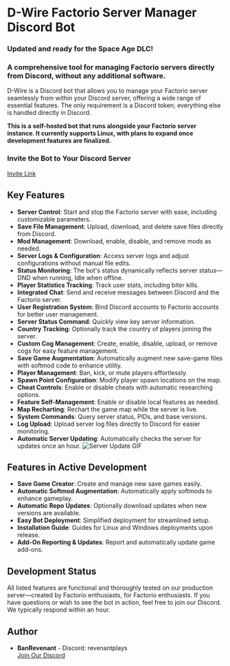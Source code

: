 # D-Wire Factorio Server Manager Discord Bot
### Updated and ready for the Space Age DLC!

### A comprehensive tool for managing Factorio servers directly from Discord, without any additional software.
D-Wire is a Discord bot that allows you to manage your Factorio server seamlessly from within your Discord server, offering a wide range of essential features. The only requirement is a Discord token; everything else is handled directly in Discord.

**This is a self-hosted bot that runs alongside your Factorio server instance. It currently supports Linux, with plans to expand once development features are finalized.**

### Invite the Bot to Your Discord Server
[Invite Link](https://discord.com/oauth2/authorize?client_id=[APPLICATION-ID]&permissions=8&scope=bot)

## Key Features
* **Server Control**: Start and stop the Factorio server with ease, including customizable parameters.
* **Save File Management**: Upload, download, and delete save files directly from Discord.
* **Mod Management**: Download, enable, disable, and remove mods as needed.
* **Server Logs & Configuration**: Access server logs and adjust configurations without manual file edits.
* **Status Monitoring**: The bot's status dynamically reflects server status—DND when running, Idle when offline.
* **Player Statistics Tracking**: Track user stats, including biter kills.
* **Integrated Chat**: Send and receive messages between Discord and the Factorio server.
* **User Registration System**: Bind Discord accounts to Factorio accounts for better user management.
* **Server Status Command**: Quickly view key server information.
* **Country Tracking**: Optionally track the country of players joining the server.
* **Custom Cog Management**: Create, enable, disable, upload, or remove cogs for easy feature management.
* **Save Game Augmentation**: Automatically augment new save-game files with softmod code to enhance utility.
* **Player Management**: Ban, kick, or mute players effortlessly.
* **Spawn Point Configuration**: Modify player spawn locations on the map.
* **Cheat Controls**: Enable or disable cheats with automatic researching options.
* **Feature Self-Management**: Enable or disable local features as needed.
* **Map Recharting**: Rechart the game map while the server is live.
* **System Commands**: Query server status, PIDs, and base versions.
* **Log Upload**: Upload server log files directly to Discord for easier monitoring.
* **Automatic Server Updating**: Automatically checks the server for updates once an hour. ![Server Update GIF](https://i.imgur.com/GykuNGG.gif)



## Features in Active Development
* **Save Game Creator**: Create and manage new save games easily.
* **Automatic Softmod Augmentation**: Automatically apply softmods to enhance gameplay.
* **Automatic Repo Updates**: Optionally download updates when new versions are available.
* **Easy Bot Deployment**: Simplified deployment for streamlined setup.
* **Installation Guide**: Guides for Linux and Windows deployments upon release.
* **Add-On Reporting & Updates**: Report and automatically update game add-ons.

## Development Status
All listed features are functional and thoroughly tested on our production server—created by Factorio enthusiasts, for Factorio enthusiasts. If you have questions or wish to see the bot in action, feel free to join our Discord. We typically respond within an hour.

## Author
* **BanRevenant** - Discord: revenantplays  
[Join Our Discord](https://discord.gg/EwESfeyEs8)
